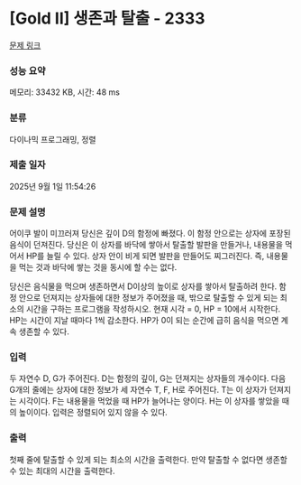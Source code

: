 # [Gold II] 생존과 탈출 - 2333 

[문제 링크](https://www.acmicpc.net/problem/2333) 

### 성능 요약

메모리: 33432 KB, 시간: 48 ms

### 분류

다이나믹 프로그래밍, 정렬

### 제출 일자

2025년 9월 1일 11:54:26

### 문제 설명

<p>어이쿠 발이 미끄러져 당신은 깊이 D의 함정에 빠졌다. 이 함정 안으로는 상자에 포장된 음식이 던져진다. 당신은 이 상자를 바닥에 쌓아서 탈출할 발판을 만들거나, 내용물을 먹어서 HP를 늘릴 수 있다. 상자 안이 비게 되면 발판을 만들어도 찌그러진다. 즉, 내용물을 먹는 것과 바닥에 쌓는 것을 동시에 할 수는 없다.</p>

<p>당신은 음식물을 먹으며 생존하면서 D이상의 높이로 상자를 쌓아서 탈출하려 한다. 함정 안으로 던져지는 상자들에 대한 정보가 주어졌을 때, 밖으로 탈출할 수 있게 되는 최소의 시간을 구하는 프로그램을 작성하시오. 현재 시각 = 0, HP = 10에서 시작한다. HP는 시간이 지날 때마다 1씩 감소한다. HP가 0이 되는 순간에 급히 음식을 먹으면 계속 생존할 수 있다.</p>

### 입력 

 <p>두 자연수 D, G가 주어진다. D는 함정의 깊이, G는 던져지는 상자들의 개수이다. 다음 G개의 줄에는 상자에 대한 정보가 세 자연수 T, F, H로 주어진다. T는 이 상자가 던져지는 시각이다. F는 내용물을 먹었을 때 HP가 늘어나는 양이다. H는 이 상자를 쌓았을 때의 높이이다. 입력은 정렬되어 있지 않을 수 있다.</p>

### 출력 

 <p>첫째 줄에 탈출할 수 있게 되는 최소의 시간을 출력한다. 만약 탈출할 수 없다면 생존할 수 있는 최대의 시간을 출력한다.</p>

